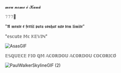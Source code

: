 𝓶𝓮𝓾 𝓷𝓸𝓶𝓮 𝓮́ 𝓚𝓪𝓾𝓪̃

𝟽𝟽𝟽🎰

"𝕬 𝖒𝖊𝖓𝖙𝖊 𝖊́ 𝖋𝖊𝖗𝖙𝖎𝖑 𝖕𝖆𝖗𝖆 𝖘𝖔𝖓𝖍𝖆𝖗 𝖓𝖆̃𝖔 𝖙𝖊𝖒 𝖑𝖎𝖒𝖎𝖙𝖊"

"𝕖𝕤𝕔𝕦𝕥𝕖 𝕄𝕔 𝕂𝔼𝕍𝕀ℕ"

![AsasGIF](https://github.com/user-attachments/assets/de686a22-1baa-4b9b-ba8f-8ef29cb88809)

𝔼𝕊ℚ𝕌𝔼ℂ𝔼 𝔽𝕀𝕆 ℚ𝕄 𝔸ℂ𝕆ℝ𝔻𝕆𝕌 𝔸ℂ𝕆ℝ𝔻𝕆𝕌 ℂ𝕆ℂ𝕆ℝ𝕀ℂ𝕆́

![PaulWalkerSkylineGIF (2)](https://github.com/user-attachments/assets/bb67bc15-fbd2-4b54-b5c9-5b3622627138)
